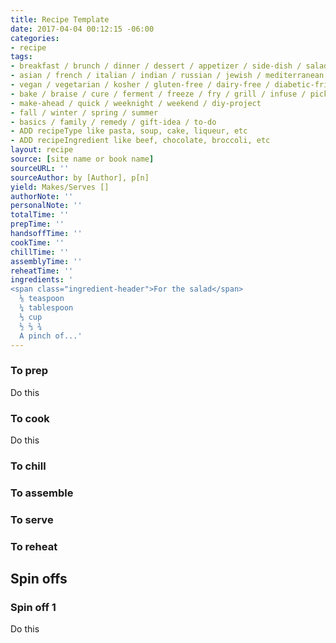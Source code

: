 ```yaml
---
title: Recipe Template
date: 2017-04-04 00:12:15 -06:00
categories:
- recipe
tags:
- breakfast / brunch / dinner / dessert / appetizer / side-dish / salad / sauce / drink / snack
- asian / french / italian / indian / russian / jewish / mediterranean / mexican / moroccan / southern / modern
- vegan / vegetarian / kosher / gluten-free / dairy-free / diabetic-friendly / paleo
- bake / braise / cure / ferment / freeze / fry / grill / infuse / pickle / poach / pressure-cook / raw / roast / saute / smoke / sous-vide / steam
- make-ahead / quick / weeknight / weekend / diy-project
- fall / winter / spring / summer
- basics / family / remedy / gift-idea / to-do
- ADD recipeType like pasta, soup, cake, liqueur, etc
- ADD recipeIngredient like beef, chocolate, broccoli, etc
layout: recipe
source: [site name or book name]
sourceURL: ''
sourceAuthor: by [Author], p[n]
yield: Makes/Serves []
authorNote: ''
personalNote: ''
totalTime: ''
prepTime: ''
handsoffTime: ''
cookTime: ''
chillTime: ''
assemblyTime: ''
reheatTime: ''
ingredients: '
<span class="ingredient-header">For the salad</span>
  ⅛ teaspoon
  ¼ tablespoon
  ⅓ cup
  ½ ⅔ ¾
  A pinch of...'
---
```


### To prep

Do this

### To cook

Do this

### To chill

### To assemble

### To serve

### To reheat

## Spin offs

### Spin off 1

Do this
